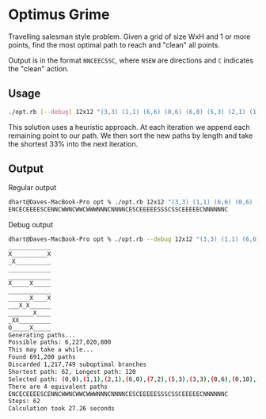 # Optimus Grime

Travelling salesman style problem. Given a grid of size WxH and 1 or more points, find the most optimal path to reach and "clean" all points.

Output is in the format `NNCEECSSC`, where `NSEW` are directions and `C` indicates the "clean" action.

## Usage

```bash
./opt.rb [--debug] 12x12 "(3,3) (1,1) (6,6) (0,6) (6,0) (5,3) (2,1) (1,9) (11,10) (0,10) (11,4) (7,2) (6,4)"
```

This solution uses a heuristic approach. At each iteration we append each remaining point to our path.
We then sort the new paths by length and take the shortest 33% into the next iteration.

## Output

Regular output
```bash
dhart@Daves-MacBook-Pro opt % ./opt.rb 12x12 "(3,3) (1,1) (6,6) (0,6) (6,0) (5,3) (2,1) (1,9) (11,10) (0,10) (11,4) (7,2) (6,4)"
ENCECEEEESCENNCWWNCWWCWWWNNNCNNNNCESCEEEEESSSCSSCEEEEECNNNNNNC
```

Debug output
```bash
dhart@Daves-MacBook-Pro opt % ./opt.rb --debug 12x12 "(3,3) (1,1) (6,6) (0,6) (6,0) (5,3) (2,1) (1,9) (11,10) (0,10) (11,4) (7,2) (6,4)"
____________
X__________X
_X__________
____________
____________
X_____X_____
____________
______X____X
___X_X______
_______X____
_XX_________
O_____X_____
Generating paths...
Possible paths: 6,227,020,800
This may take a while...
Found 691,200 paths
Discarded 1,217,749 suboptimal branches
Shortest path: 62, Longest path: 120
Selected path: (0,0),(1,1),(2,1),(6,0),(7,2),(5,3),(3,3),(0,6),(0,10),(1,9),(6,6),(6,4),(11,4),(11,10)
There are 4 equivalent paths
ENCECEEEESCENNCWWNCWWCWWWNNNCNNNNCESCEEEEESSSCSSCEEEEECNNNNNNC
Steps: 62
Calculation took 27.26 seconds
```